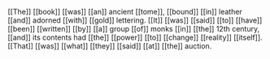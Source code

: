 [[The]] [[book]] [[was]] [[an]] ancient [[tome]], [[bound]] [[in]] leather [[and]] adorned [[with]] [[gold]] lettering. [[It]] [[was]] [[said]] [[to]] [[have]] [[been]] [[written]] [[by]] [[a]] group [[of]] monks [[in]] [[the]] 12th century, [[and]] its contents had [[the]] [[power]] [[to]] [[change]] [[reality]] [[itself]]. [[That]] [[was]] [[what]] [[they]] [[said]] [[at]] [[the]] auction.